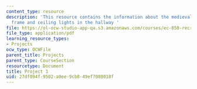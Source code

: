 ```yaml
---
content_type: resource
description: 'This resource contains the information about the medieval drawing, picture
  frame and ceiling lights in the hallway '
file: https://ol-ocw-studio-app-qa.s3.amazonaws.com/courses/ec-050-recreate-experiments-from-history-inform-the-future-from-the-past-galileo-january-iap-2010/27df094f9502a0ee9cb849ef7080018f_MITEC_050IAP10_pro01.pdf
file_type: application/pdf
learning_resource_types:
- Projects
ocw_type: OCWFile
parent_title: Projects
parent_type: CourseSection
resourcetype: Document
title: Project 1
uid: 27df094f-9502-a0ee-9cb8-49ef7080018f
---
```

